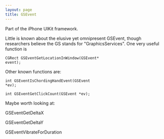 ```yaml
---
layout: page
title: GSEvent
---
```


Part of the iPhone UIKit framework.

Little is known about the elusive yet omnipresent GSEvent, though researchers believe the GS stands for "GraphicsServices". One very useful function is

<code>CGRect GSE<nowiki/>ventGetLocationInWindow(GSEvent* event);</code>

Other known functions are:

<code>int GSE<nowiki/>ventIsChordingHandEvent(GSEvent *ev);</code>

<code>int GSE<nowiki/>ventGetClickCount(GSEvent *ev);</code>

Maybe worth looking at:

GSEventGetDeltaX

GSEventGetDeltaY

GSEventVibrateForDuration

